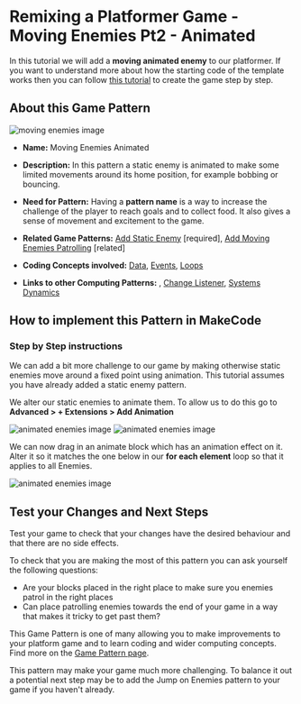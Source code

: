 # Remixing a Platformer Game - Moving Enemies Pt2 - Animated

In this tutorial we will add a **moving animated enemy** to our platformer.
If you want to understand more about how the starting code of the template works then you can follow [this tutorial](https://arcade.makecode.com/beta#tutorial:https://github.com/mickfuzz/makecode-platformer-101)
 to create the game step by step.

## About this Game Pattern

![ moving enemies image](https://raw.githubusercontent.com/mickfuzz/makecode-platformer-101/master/images/patterns/gameMechanics_moving_enemies.jpg)

* **Name:** Moving Enemies Animated

* **Description:** In this pattern a static enemy is animated to make some limited movements around its home position, for example bobbing or bouncing.

* **Need for Pattern:** Having a **pattern name** is a way to increase the challenge of the player to reach goals and to collect food.
It also gives a sense of movement and excitement to the game.

* **Related Game Patterns:** [Add Static Enemy](addStaticEnemy) [required], [Add Moving Enemies Patrolling]() [related]

* **Coding Concepts involved:** [Data](learningDimensions#data), [Events](learningDimensions#events), [Loops](learningDimensions#events)

* **Links to other Computing Patterns:** , [Change Listener](learningDimensions#change-listener), [Systems Dynamics](learningDimensions#systems-dynamics)  

## How to implement this Pattern in MakeCode

### Step by Step instructions

We can add a bit more challenge to our game by making otherwise static enemies move around a fixed point using animation. 
This tutorial assumes you have already added a static enemy pattern. 

We alter our static enemies to animate them. To allow us to do this  go to  **Advanced > + Extensions > Add Animation**

![animated enemies image](https://raw.githubusercontent.com/mickfuzz/makecode-platformer-101/master/images/animatedEnemies1.jpg)
![animated enemies image](https://raw.githubusercontent.com/mickfuzz/makecode-platformer-101/master/images/animatedEnemies2.jpg)

We can now drag in an animate block which has an animation effect on it. Alter it so it matches the one below in our 
**for each element** loop so that it applies to all Enemies.

![animated enemies image](https://raw.githubusercontent.com/mickfuzz/makecode-platformer-101/master/images/animatedEnemies3.jpg)


## Test your Changes and Next Steps

Test your game to check that your changes have the desired behaviour and that there are no side effects.

To check that you are making the most of this pattern you can ask yourself the following questions:

* Are your blocks placed in the right place to make sure you enemies patrol in the right places
* Can place patrolling enemies towards the end of your game in a way that makes it tricky to get past them?

This Game Pattern is one of many allowing you to make improvements to your platform game and to learn coding and wider computing concepts.
Find more on the [Game Pattern page](gamePatterns.md).

This pattern may make your game much more challenging. To balance it out a potential next step may be to
add the Jump on Enemies pattern to your game if you haven't already.
